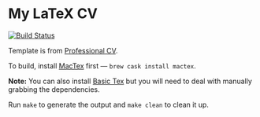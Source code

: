 # My LaTeX CV

[![Build Status](https://travis-ci.org/dsdeiz/cv.svg)](https://travis-ci.org/dsdeiz/cv)

Template is from [Professional CV](https://www.sharelatex.com/templates/cv-or-resume/professional-cv).

To build, install [MacTex](https://tug.org/mactex/) first &mdash; `brew cask install mactex`.

**Note:** You can also install [Basic Tex](https://tug.org/mactex/morepackages.html) but you will need to deal with manually grabbing the dependencies.

Run `make` to generate the output and `make clean` to clean it up.
